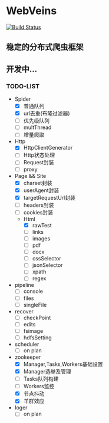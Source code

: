 # WebVeins
[![Build Status](https://travis-ci.org/xiongbeer/WebVeins.svg?branch=master)](https://travis-ci.org/xiongbeer/WebVeins)
## 稳定的分布式爬虫框架
## 开发中...
### TODO-LIST
- Spider
    * [x] 普通队列
    * [x] url去重(布隆过滤器)
    * [ ] 优先级队列
    * [ ] multThread
    * [ ] 增量爬取
- Http
    * [x] HttpClientGenerator
    * [ ] Http状态处理
    * [ ] Request封装
    * [ ] proxy
- Page && Site
    * [x] charset封装
    * [x] userAgent封装
    * [x] targetRequestUrl封装
    * [ ] headers封装
    * [ ] cookies封装
    - Html
        * [x] rawTest
        * [ ] links
        * [ ] images
        * [ ] pdf
        * [ ] docx
        * [ ] cssSelector
        * [ ] jsonSelector
        * [ ] xpath
        * [ ] regex
- pipeline
    * [ ] console
    * [ ] files
    * [ ] singleFile
- recover
    * [ ] checkPoint
    * [ ] edits
    * [ ] fsimage
    * [ ] hdfsSetting
- scheduler
    * [ ] on plan
- zookeeper
    * [x] Manager,Tasks,Workers基础设置
    * [x] Manager选举及管理
    * [ ] Tasks队列构建
    * [ ] Workers监控
    * [x] 节点抖动
    * [x] 羊群效应
- loger
    * [ ] on plan

